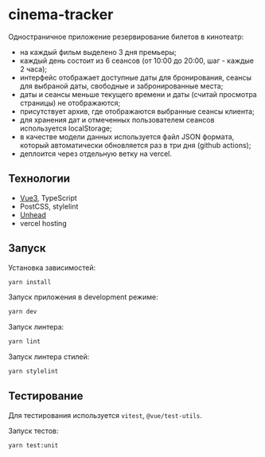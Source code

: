 # cinema-tracker

Одностраничное приложение резервирование билетов в кинотеатр:

- на каждый фильм выделено 3 дня премьеры;
- каждый день состоит из 6 сеансов (от 10:00 до 20:00, шаг - каждые 2 часа);
- интерфейс отображает доступные даты для бронирования, сеансы для выбраной даты, свободные и забронированные места;
- даты и сеансы меньше текущего времени и даты (считай просмотра страницы) не отображаются;
- присутствует архив, где отображаются выбранные сеансы клиента;
- для хранения дат и отмеченных пользователем сеансов используется localStorage;
- в качестве модели данных используется файл JSON формата, который автоматически обновляется раз в три дня (github actions);
- деплоится через отдельную ветку на vercel.

## Технологии

- [Vue3](https://vuejs.org/), TypeScript
- PostCSS, stylelint
- [Unhead](https://unhead.unjs.io/)
- vercel hosting

## Запуск

Установка зависимостей:

```sh
yarn install
```

Запуск приложения в development режиме:

```sh
yarn dev
```

Запуск линтера:

```sh
yarn lint
```

Запуск линтера стилей:

```sh
yarn stylelint
```

## Тестирование

Для тестирования используется `vitest`, `@vue/test-utils`.

Запуск тестов:

```sh
yarn test:unit
```
